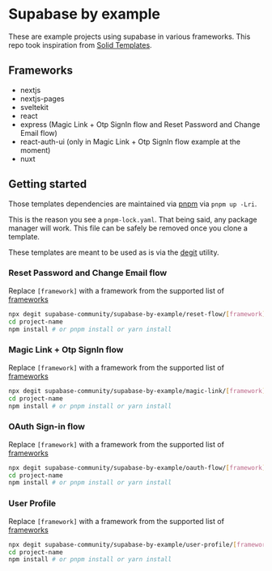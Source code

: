 # Supabase by example

These are example projects using supabase in various frameworks. This repo took inspiration from [Solid Templates](https://github.com/solidjs/templates).

## Frameworks

- nextjs
- nextjs-pages
- sveltekit
- react
- express (Magic Link + Otp SignIn flow and Reset Password and Change Email flow)
- react-auth-ui (only in Magic Link + Otp SignIn flow example at the moment)
- nuxt

## Getting started

Those templates dependencies are maintained via [pnpm](https://pnpm.io) via `pnpm up -Lri`.

This is the reason you see a `pnpm-lock.yaml`. That being said, any package manager will work. This file can be safely be removed once you clone a template.

These templates are meant to be used as is via the [degit](https://github.com/Rich-Harris/degit) utility.

### Reset Password and Change Email flow

Replace `[framework]` with a framework from the supported list of [frameworks](#Frameworks)

```bash
npx degit supabase-community/supabase-by-example/reset-flow/[framework] project-name
cd project-name
npm install # or pnpm install or yarn install
```

### Magic Link + Otp SignIn flow

Replace `[framework]` with a framework from the supported list of [frameworks](#Frameworks)

```bash
npx degit supabase-community/supabase-by-example/magic-link/[framework] project-name
cd project-name
npm install # or pnpm install or yarn install
```

### OAuth Sign-in flow

Replace `[framework]` with a framework from the supported list of [frameworks](#Frameworks)

```bash
npx degit supabase-community/supabase-by-example/oauth-flow/[framework] project-name
cd project-name
npm install # or pnpm install or yarn install
```

### User Profile

Replace `[framework]` with a framework from the supported list of [frameworks](#Frameworks)

```bash
npx degit supabase-community/supabase-by-example/user-profile/[framework] project-name
cd project-name
npm install # or pnpm install or yarn install
```
